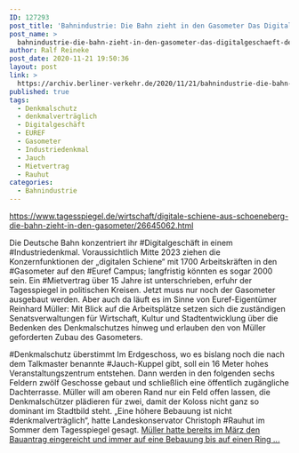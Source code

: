 ```yaml
---
ID: 127293
post_title: 'Bahnindustrie: Die Bahn zieht in den Gasometer Das Digitalgeschäft der Bahn wird künftig mit 1700 Arbeitskräften aus einem Industriedenkmal gesteuert., aus Der Tagesspiegel'
post_name: >
  bahnindustrie-die-bahn-zieht-in-den-gasometer-das-digitalgeschaeft-der-bahn-wird-kuenftig-mit-1700-arbeitskraeften-aus-einem-industriedenkmal-gesteuert-aus-der-tagesspiegel
author: Ralf Reineke
post_date: 2020-11-21 19:50:36
layout: post
link: >
  https://archiv.berliner-verkehr.de/2020/11/21/bahnindustrie-die-bahn-zieht-in-den-gasometer-das-digitalgeschaeft-der-bahn-wird-kuenftig-mit-1700-arbeitskraeften-aus-einem-industriedenkmal-gesteuert-aus-der-tagesspiegel/
published: true
tags:
  - Denkmalschutz
  - denkmalverträglich
  - Digitalgeschäft
  - EUREF
  - Gasometer
  - Industriedenkmal
  - Jauch
  - Mietvertrag
  - Rauhut
categories:
  - Bahnindustrie
---
```

https://www.tagesspiegel.de/wirtschaft/digitale-schiene-aus-schoeneberg-die-bahn-zieht-in-den-gasometer/26645062.html

Die Deutsche Bahn konzentriert ihr #Digitalgeschäft in einem #Industriedenkmal. Voraussichtlich Mitte 2023 ziehen die Konzernfunktionen der „digitalen Schiene“ mit 1700 Arbeitskräften in den #Gasometer auf den #Euref Campus; langfristig könnten es sogar 2000 sein. Ein #Mietvertrag über 15 Jahre ist unterschrieben, erfuhr der Tagesspiegel in politischen Kreisen. Jetzt muss nur noch der Gasometer ausgebaut werden. Aber auch da läuft es im Sinne von Euref-Eigentümer Reinhard Müller: Mit Blick auf die Arbeitsplätze setzen sich die zuständigen Senatsverwaltungen für Wirtschaft, Kultur und Stadtentwicklung über die Bedenken des Denkmalschutzes hinweg und erlauben den von Müller geforderten Zubau des Gasometers.

#Denkmalschutz überstimmt
Im Erdgeschoss, wo es bislang noch die nach dem Talkmaster benannte #Jauch-Kuppel gibt, soll ein 16 Meter hohes Veranstaltungszentrum entstehen. Dann werden in den folgenden sechs Feldern zwölf Geschosse gebaut und schließlich eine öffentlich zugängliche Dachterrasse. Müller will am oberen Rand nur ein Feld offen lassen, die Denkmalschützer plädieren für zwei, damit der Koloss nicht ganz so dominant im Stadtbild steht. „Eine höhere Bebauung ist nicht #denkmalverträglich“, hatte Landeskonservator Christoph #Rauhut im Sommer dem Tagesspiegel gesagt. <a href="https://www.tagesspiegel.de/wirtschaft/digitale-schiene-aus-schoeneberg-die-bahn-zieht-in-den-gasometer/26645062.html">Müller hatte bereits im März den Bauantrag eingereicht und immer auf eine Bebauung bis auf einen Ring ...</a>